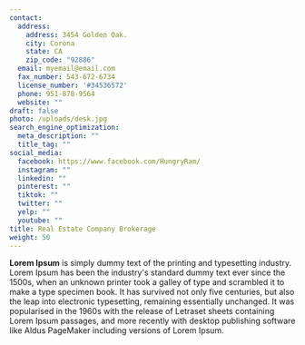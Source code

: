 ```yaml
---
contact:
  address:
    address: 3454 Golden Oak.
    city: Corona
    state: CA
    zip_code: "92886"
  email: myemail@email.com
  fax_number: 543-672-6734
  license_number: '#34536572'
  phone: 951-878-9564
  website: ""
draft: false
photo: /uploads/desk.jpg
search_engine_optimization:
  meta_description: ""
  title_tag: ""
social_media:
  facebook: https://www.facebook.com/HungryRam/
  instagram: ""
  linkedin: ""
  pinterest: ""
  tiktok: ""
  twitter: ""
  yelp: ""
  youtube: ""
title: Real Estate Company Brokerage
weight: 50
---
```

**Lorem Ipsum**&nbsp;is simply dummy text of the printing and typesetting industry. Lorem Ipsum has been the industry's standard dummy text ever since the 1500s, when an unknown printer took a galley of type and scrambled it to make a type specimen book. It has survived not only five centuries, but also the leap into electronic typesetting, remaining essentially unchanged. It was popularised in the 1960s with the release of Letraset sheets containing Lorem Ipsum passages, and more recently with desktop publishing software like Aldus PageMaker including versions of Lorem Ipsum.
